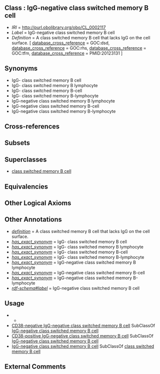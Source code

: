 
## Class : IgG-negative class switched memory B cell

 * *IRI* = http://purl.obolibrary.org/obo/CL_0002117
 * *Label* = IgG-negative class switched memory B cell
 * *Definition* = A class switched memory B cell that lacks IgG on the cell surface. [ [database_cross_reference](../../ef/oboInOwl#hasDbXref.md) = GOC:dsd, [database_cross_reference](../../ef/oboInOwl#hasDbXref.md) = GOC:rhs, [database_cross_reference](../../ef/oboInOwl#hasDbXref.md) = GOC:tfm, [database_cross_reference](../../ef/oboInOwl#hasDbXref.md) = PMID:20123131 ]

## Synonyms

 * IgG- class switched memory B cell
 * IgG- class switched memory B lymphocyte
 * IgG- class switched memory B-cell
 * IgG- class switched memory B-lymphocyte
 * IgG-negative class switched memory B lymphocyte
 * IgG-negative class switched memory B-cell
 * IgG-negative class switched memory B-lymphocyte

## Cross-references


## Subsets


## Superclasses

 * [class switched memory B cell](../../CL/72/CL_0000972.md)

## Equivalencies


## Other Logical Axioms


## Other Annotations

 * *[definition](../../IAO/15/IAO_0000115.md)* = A class switched memory B cell that lacks IgG on the cell surface.
 * *[has_exact_synonym](../../ym/oboInOwl#hasExactSynonym.md)* = IgG- class switched memory B cell
 * *[has_exact_synonym](../../ym/oboInOwl#hasExactSynonym.md)* = IgG- class switched memory B lymphocyte
 * *[has_exact_synonym](../../ym/oboInOwl#hasExactSynonym.md)* = IgG- class switched memory B-cell
 * *[has_exact_synonym](../../ym/oboInOwl#hasExactSynonym.md)* = IgG- class switched memory B-lymphocyte
 * *[has_exact_synonym](../../ym/oboInOwl#hasExactSynonym.md)* = IgG-negative class switched memory B lymphocyte
 * *[has_exact_synonym](../../ym/oboInOwl#hasExactSynonym.md)* = IgG-negative class switched memory B-cell
 * *[has_exact_synonym](../../ym/oboInOwl#hasExactSynonym.md)* = IgG-negative class switched memory B-lymphocyte
 * *[rdf-schema#label](../../el/rdf-schema#label.md)* = IgG-negative class switched memory B cell

## Usage

 * -
 * [CD38-negative IgG-negative class switched memory B cell](../../CL/18/CL_0002118.md) SubClassOf [IgG-negative class switched memory B cell](../../CL/17/CL_0002117.md)
 * [CD38-positive IgG-negative class switched memory B cell](../../CL/19/CL_0002119.md) SubClassOf [IgG-negative class switched memory B cell](../../CL/17/CL_0002117.md)
 * [IgG-negative class switched memory B cell](../../CL/17/CL_0002117.md) SubClassOf [class switched memory B cell](../../CL/72/CL_0000972.md)

## External Comments

